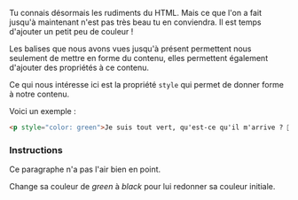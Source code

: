 Tu connais désormais les rudiments du HTML. Mais ce que l'on a fait jusqu'à maintenant n'est pas très beau tu en conviendra. Il est temps d'ajouter un petit peu de couleur !

Les balises que nous avons vues jusqu'à présent permettent nous seulement de mettre en forme du contenu, elles permettent également d'ajouter des propriétés à ce contenu.

Ce qui nous intéresse ici est la propriété `style` qui permet de donner forme à notre contenu.

Voici un exemple :

```html
<p style="color: green">Je suis tout vert, qu'est-ce qu'il m'arrive ? 🤢</p>
```

### Instructions

Ce paragraphe n'a pas l'air bien en point.

Change sa couleur de *green* à *black* pour lui redonner sa couleur initiale.